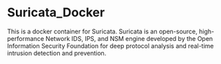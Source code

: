 # Suricata_Docker
This is a docker container for Suricata. Suricata is an open-source, high-performance Network IDS, IPS, and NSM engine developed by the Open Information Security Foundation for deep protocol analysis and real-time intrusion detection and prevention.
